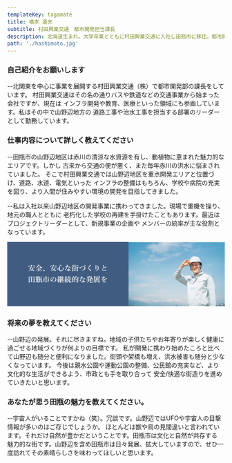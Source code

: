 ```yaml
---
templateKey: tagamate
title: 橋本 道夫
subtitle: 村田興業交通　都市開発担当課長
description: 北海道生まれ。大学卒業とともに村田興業交通に入社し田瓶市に移住。都市開発一筋で道路工事、河川工事など大型プロジェクトのリーダーを歴任。趣味はマラソン、ロードバイク。座右の銘は「百聞は一見に如かず」。
path: './hashimoto.jpg'
---
```

### 自己紹介をお願いします

--北関東を中心に事業を展開する村田興業交通（株）で都市開発部の課長をしています。
村田興業交通はその名の通りバスや鉄道などの交通事業から始まった会社ですが、現在は
インフラ開発や教育、医療といった領域にも参画しています。私はその中で山野辺地方の
道路工事や治水工事を担当する部署のリーダーとして勤務しています。

### 仕事内容について詳しく教えてください

--田瓶市の山野辺地区は赤川の清涼な水資源を有し、動植物に恵まれた魅力的なエリアです。しかし
古来から交通の便が悪く、また毎年赤川の洪水に悩まされていました。
そこで村田興業交通では山野辺地区を重点開発エリアと位置づけ、道路、水道、電気といった
インフラの整備はもちろん、学校や病院の充実を図り、より人間が住みやすい環境の開発を目指してきました。

--私は入社以来山野辺地区の開発事業に携わってきました。現場で重機を操り、地元の職人とともに
老朽化した学校の再建を手掛けたこともあります。最近はプロジェクトリーダーとして、新規事業の企画や
メンバーの統率が主な役割となっています。

![hashimoto](./hashimoto2.png)

### 将来の夢を教えてください

--山野辺の発展。それに尽きますね。地域の子供たちやお年寄りが楽しく健康に過ごせる地域づくりが何よりの目標です。
私が開発に携わり始めたころと比べて山野辺も随分と便利になりました。街頭や架橋も増え、洪水被害も随分と少なくなっています。
今後は親水公園や運動公園の整備、公民館の充実など、より文化的な生活ができるよう、市政とも手を取り合って
安全/快適な街造りを進めていきたいと思います。

### あなたが思う田瓶の魅力を教えてください。

--宇宙人がいることですかね（笑）。冗談です。山野辺ではUFOや宇宙人の目撃情報が多いのはご存じでしょうか。
ほとんどは獣や鳥の見間違いと言われています。それだけ自然が豊かだということです。田瓶市は文化と自然が共存する
魅力的な街です。山野辺を含め田瓶市は日々発展、拡大していますので、ぜひ一度訪れてその素晴らしさを味わってほしいと思います。